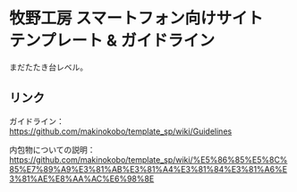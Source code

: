 # 牧野工房 スマートフォン向けサイト　テンプレート & ガイドライン

まだたたき台レベル。



## リンク

ガイドライン：  
https://github.com/makinokobo/template_sp/wiki/Guidelines

内包物についての説明：
https://github.com/makinokobo/template_sp/wiki/%E5%86%85%E5%8C%85%E7%89%A9%E3%81%AB%E3%81%A4%E3%81%84%E3%81%A6%E3%81%AE%E8%AA%AC%E6%98%8E
